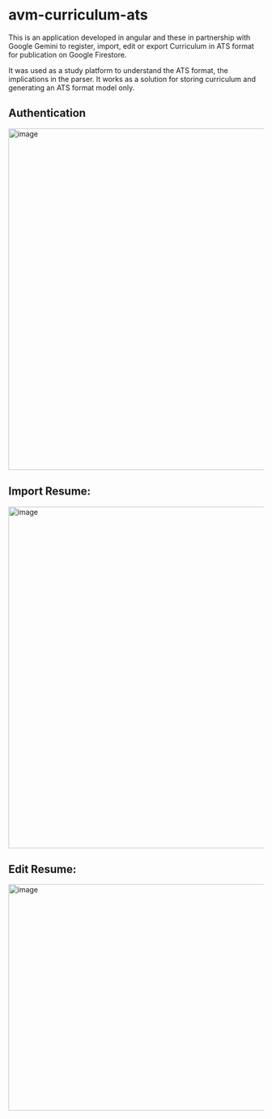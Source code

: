 # avm-curriculum-ats

This is an application developed in angular and these in partnership with Google Gemini to register, import, edit or export Curriculum in ATS format for publication on Google Firestore.

It was used as a study platform to understand the ATS format, the implications in the parser. It works as a solution for storing curriculum and generating an ATS format model only.

## Authentication
<img width="1369" height="673" alt="image" src="https://github.com/user-attachments/assets/b3629de8-2670-4d11-a7cd-17bc29827de0" />

## Import Resume:
<img width="1369" height="673" alt="image" src="https://github.com/user-attachments/assets/5ae0594f-c2a5-45de-9c59-7e2b78500e0a" />

## Edit Resume:
<img width="1359" height="446" alt="image" src="https://github.com/user-attachments/assets/9b73a119-a91b-4e97-aba4-301e5c2a1f8b" />


